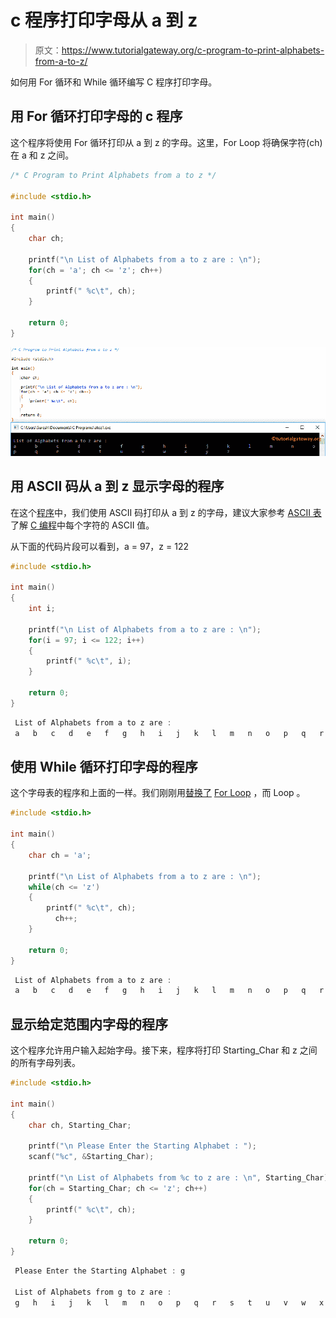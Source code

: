 # c 程序打印字母从 a 到 z

> 原文：<https://www.tutorialgateway.org/c-program-to-print-alphabets-from-a-to-z/>

如何用 For 循环和 While 循环编写 C 程序打印字母。

## 用 For 循环打印字母的 c 程序

这个程序将使用 For 循环打印从 a 到 z 的字母。这里，For Loop 将确保字符(ch)在 a 和 z 之间。

```c
/* C Program to Print Alphabets from a to z */

#include <stdio.h>

int main()
{
  	char ch;

	printf("\n List of Alphabets from a to z are : \n");  
  	for(ch = 'a'; ch <= 'z'; ch++)
  	{
  		printf(" %c\t", ch);	
	}

  	return 0;
}
```

![C Program to Print Alphabets from a to z 1](img/f1b8460e3aca3bf9f89c33df186c3171.png)

## 用 ASCII 码从 a 到 z 显示字母的程序

在这个[程序](https://www.tutorialgateway.org/c-programming-examples/)中，我们使用 ASCII 码打印从 a 到 z 的字母，建议大家参考 [ASCII 表](https://www.tutorialgateway.org/ascii-table/)了解 [C 编程](https://www.tutorialgateway.org/c-programming/)中每个字符的 ASCII 值。

从下面的代码片段可以看到，a = 97，z = 122

```c
#include <stdio.h>

int main()
{
  	int i;

	printf("\n List of Alphabets from a to z are : \n");  
  	for(i = 97; i <= 122; i++)
  	{
  		printf(" %c\t", i);	
	}

  	return 0;
}
```

```c
 List of Alphabets from a to z are : 
 a	 b	 c	 d	 e	 f	 g	 h	 i	 j	 k	 l	 m	 n	 o	 p	 q	 r	 s	 t	 u	 v	 w	 x	 y	 z
```

## 使用 While 循环打印字母的程序

这个字母表的程序和上面的一样。我们刚刚用[替换了](https://www.tutorialgateway.org/while-loop-in-c/) [For Loop](https://www.tutorialgateway.org/for-loop-in-c-programming/) ，而 Loop 。

```c
#include <stdio.h>

int main()
{
  	char ch = 'a';

	printf("\n List of Alphabets from a to z are : \n");  
  	while(ch <= 'z')
  	{
  		printf(" %c\t", ch);
		  ch++;	
	}

  	return 0;
}
```

```c
 List of Alphabets from a to z are : 
 a	 b	 c	 d	 e	 f	 g	 h	 i	 j	 k	 l	 m	 n	 o	 p	 q	 r	 s	 t	 u	 v	 w	 x	 y	 z 
```

## 显示给定范围内字母的程序

这个程序允许用户输入起始字母。接下来，程序将打印 Starting_Char 和 z 之间的所有字母列表。

```c
#include <stdio.h>

int main()
{
  	char ch, Starting_Char;

  	printf("\n Please Enter the Starting Alphabet : ");
  	scanf("%c", &Starting_Char);

	printf("\n List of Alphabets from %c to z are : \n", Starting_Char);  
  	for(ch = Starting_Char; ch <= 'z'; ch++)
  	{
  		printf(" %c\t", ch);	
	}

  	return 0;
}
```

```c
 Please Enter the Starting Alphabet : g

 List of Alphabets from g to z are : 
 g	 h	 i	 j	 k	 l	 m	 n	 o	 p	 q	 r	 s	 t	 u	 v	 w	 x	 y	 z 
```